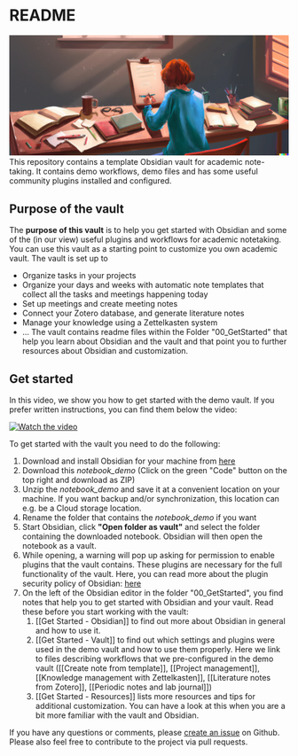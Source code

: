 # README
![image](Attachments/title.png)
This repository contains a template Obsidian vault for academic note-taking. It contains demo workflows, demo files and has some useful community plugins installed and configured.
## Purpose of the vault
The **purpose of this vault** is to help you get started with Obsidian and some of the (in our view) useful plugins and workflows for academic notetaking. You can use this vault as a starting point to customize you own academic vault. 
The vault is set up to
- Organize tasks in your projects 
- Organize your days and weeks with automatic note templates that collect all the tasks and meetings happening today
- Set up meetings and create meeting notes
- Connect your Zotero database, and generate literature notes
- Manage your knowledge using a Zettelkasten system
- ...
The vault contains readme files within the Folder "00_GetStarted" that help you learn about Obsidian and the vault and that point you to further resources about Obsidian and customization.
## Get started

In this video, we show you how to get started with the demo vault. If you prefer written instructions, you can find them below the video:

[![Watch the video](https://img.youtube.com/vi/PyiHAw8bIIc/hqdefault.jpg)](https://www.youtube.com/embed/PyiHAw8bIIc)

To get started with the vault you need to do the following:

1. Download and install Obsidian for your machine from [here](https://obsidian.md/)
2. Download this *notebook_demo* (Click on the green "Code" button on the top right and download as ZIP)
3. Unzip the *notebook_demo* and save it at a convenient location on your machine. If you want backup and/or synchronization, this location can e.g. be a Cloud storage location.
4. Rename the folder that contains the *notebook_demo* if you want
5. Start Obsidian, click **"Open folder as vault"** and select the folder containing the downloaded notebook. Obsidian will then open the notebook as a vault.
6. While opening, a warning will pop up asking for permission to enable plugins that the vault contains. These plugins are necessary for the full functionality of the vault. Here, you can read more about the plugin security policy of Obsidian: [here](https://help.obsidian.md/Extending+Obsidian/Plugin+security)
7. On the left of the Obsidian editor in the folder "00_GetStarted", you find notes that help you to get started with Obsidian and your vault. Read these before you start working with the vault:
	1. [[Get Started - Obsidian]] to find out more about Obsidian in general and how to use it.
	2. [[Get Started - Vault]] to find out which settings and plugins were used in the demo vault and how to use them properly. Here we link to files describing workflows that we pre-configured in the demo vault ([[Create note from template]], [[Project management]], [[Knowledge management with Zettelkasten]], [[Literature notes from Zotero]], [[Periodic notes and lab journal]]) 
	4. [[Get Started - Resources]] lists more resources and tips for additional customization. You can have a look at this when you are a bit more familiar with the vault and Obsidian.

If you have any questions or comments, please [create an issue](https://github.com/selinaZitrone/notebook_demo/issues/new) on Github.
Please also feel free to contribute to the project via pull requests.
